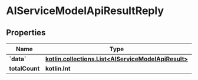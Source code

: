 
# AIServiceModelApiResultReply

## Properties
| Name | Type | Description | Notes |
| ------------ | ------------- | ------------- | ------------- |
| **&#x60;data&#x60;** | [**kotlin.collections.List&lt;AIServiceModelApiResult&gt;**](AIServiceModelApiResult.md) |  |  |
| **totalCount** | **kotlin.Int** |  |  |



